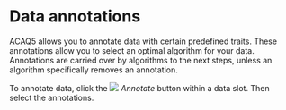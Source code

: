 # Data annotations

ACAQ5 allows you to annotate data with certain predefined traits. These annotations
allow you to select an optimal algorithm for your data. Annotations are carried over
by algorithms to the next steps, unless an algorithm specifically removes an annotation.

To annotate data, click the ![](image://icons/label.png) *Annotate* button within
a data slot. Then select the annotations.